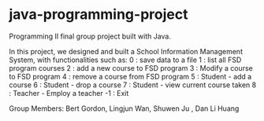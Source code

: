 # java-programming-project
Programming II final group project built with Java.

In this project, we designed and built a School Information Management System,
with functionalities such as:
0 : save data to a file
1 : list all FSD program courses
2 : add a new course to FSD program
3 : Modify a course to FSD program
4 : remove a course from FSD program
5 : Student - add a course
6 : Student - drop a course
7 : Student - view current course taken
8 : Teacher - Employ a teacher
-1 : Exit

Group Members: Bert Gordon, Lingjun Wan, Shuwen Ju , Dan Li Huang
